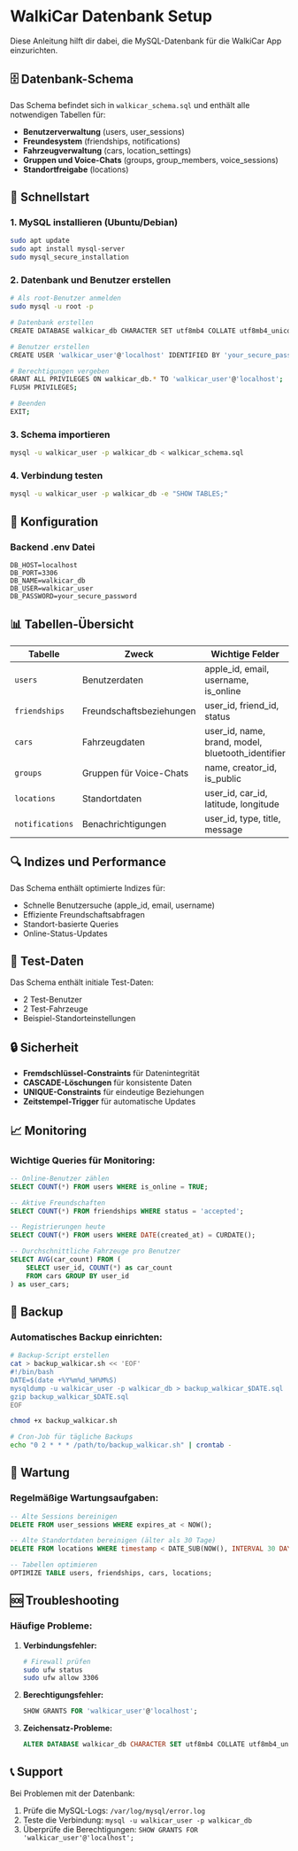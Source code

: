 # WalkiCar Datenbank Setup

Diese Anleitung hilft dir dabei, die MySQL-Datenbank für die WalkiCar App einzurichten.

## 🗄️ Datenbank-Schema

Das Schema befindet sich in `walkicar_schema.sql` und enthält alle notwendigen Tabellen für:

- **Benutzerverwaltung** (users, user_sessions)
- **Freundesystem** (friendships, notifications)
- **Fahrzeugverwaltung** (cars, location_settings)
- **Gruppen und Voice-Chats** (groups, group_members, voice_sessions)
- **Standortfreigabe** (locations)

## 🚀 Schnellstart

### 1. MySQL installieren (Ubuntu/Debian)
```bash
sudo apt update
sudo apt install mysql-server
sudo mysql_secure_installation
```

### 2. Datenbank und Benutzer erstellen
```bash
# Als root-Benutzer anmelden
sudo mysql -u root -p

# Datenbank erstellen
CREATE DATABASE walkicar_db CHARACTER SET utf8mb4 COLLATE utf8mb4_unicode_ci;

# Benutzer erstellen
CREATE USER 'walkicar_user'@'localhost' IDENTIFIED BY 'your_secure_password';

# Berechtigungen vergeben
GRANT ALL PRIVILEGES ON walkicar_db.* TO 'walkicar_user'@'localhost';
FLUSH PRIVILEGES;

# Beenden
EXIT;
```

### 3. Schema importieren
```bash
mysql -u walkicar_user -p walkicar_db < walkicar_schema.sql
```

### 4. Verbindung testen
```bash
mysql -u walkicar_user -p walkicar_db -e "SHOW TABLES;"
```

## 🔧 Konfiguration

### Backend .env Datei
```env
DB_HOST=localhost
DB_PORT=3306
DB_NAME=walkicar_db
DB_USER=walkicar_user
DB_PASSWORD=your_secure_password
```

## 📊 Tabellen-Übersicht

| Tabelle | Zweck | Wichtige Felder |
|---------|-------|-----------------|
| `users` | Benutzerdaten | apple_id, email, username, is_online |
| `friendships` | Freundschaftsbeziehungen | user_id, friend_id, status |
| `cars` | Fahrzeugdaten | user_id, name, brand, model, bluetooth_identifier |
| `groups` | Gruppen für Voice-Chats | name, creator_id, is_public |
| `locations` | Standortdaten | user_id, car_id, latitude, longitude |
| `notifications` | Benachrichtigungen | user_id, type, title, message |

## 🔍 Indizes und Performance

Das Schema enthält optimierte Indizes für:
- Schnelle Benutzersuche (apple_id, email, username)
- Effiziente Freundschaftsabfragen
- Standort-basierte Queries
- Online-Status-Updates

## 🧪 Test-Daten

Das Schema enthält initiale Test-Daten:
- 2 Test-Benutzer
- 2 Test-Fahrzeuge
- Beispiel-Standorteinstellungen

## 🔒 Sicherheit

- **Fremdschlüssel-Constraints** für Datenintegrität
- **CASCADE-Löschungen** für konsistente Daten
- **UNIQUE-Constraints** für eindeutige Beziehungen
- **Zeitstempel-Trigger** für automatische Updates

## 📈 Monitoring

### Wichtige Queries für Monitoring:

```sql
-- Online-Benutzer zählen
SELECT COUNT(*) FROM users WHERE is_online = TRUE;

-- Aktive Freundschaften
SELECT COUNT(*) FROM friendships WHERE status = 'accepted';

-- Registrierungen heute
SELECT COUNT(*) FROM users WHERE DATE(created_at) = CURDATE();

-- Durchschnittliche Fahrzeuge pro Benutzer
SELECT AVG(car_count) FROM (
    SELECT user_id, COUNT(*) as car_count 
    FROM cars GROUP BY user_id
) as user_cars;
```

## 🚨 Backup

### Automatisches Backup einrichten:
```bash
# Backup-Script erstellen
cat > backup_walkicar.sh << 'EOF'
#!/bin/bash
DATE=$(date +%Y%m%d_%H%M%S)
mysqldump -u walkicar_user -p walkicar_db > backup_walkicar_$DATE.sql
gzip backup_walkicar_$DATE.sql
EOF

chmod +x backup_walkicar.sh

# Cron-Job für tägliche Backups
echo "0 2 * * * /path/to/backup_walkicar.sh" | crontab -
```

## 🔄 Wartung

### Regelmäßige Wartungsaufgaben:

```sql
-- Alte Sessions bereinigen
DELETE FROM user_sessions WHERE expires_at < NOW();

-- Alte Standortdaten bereinigen (älter als 30 Tage)
DELETE FROM locations WHERE timestamp < DATE_SUB(NOW(), INTERVAL 30 DAY);

-- Tabellen optimieren
OPTIMIZE TABLE users, friendships, cars, locations;
```

## 🆘 Troubleshooting

### Häufige Probleme:

1. **Verbindungsfehler:**
   ```bash
   # Firewall prüfen
   sudo ufw status
   sudo ufw allow 3306
   ```

2. **Berechtigungsfehler:**
   ```sql
   SHOW GRANTS FOR 'walkicar_user'@'localhost';
   ```

3. **Zeichensatz-Probleme:**
   ```sql
   ALTER DATABASE walkicar_db CHARACTER SET utf8mb4 COLLATE utf8mb4_unicode_ci;
   ```

## 📞 Support

Bei Problemen mit der Datenbank:
1. Prüfe die MySQL-Logs: `/var/log/mysql/error.log`
2. Teste die Verbindung: `mysql -u walkicar_user -p walkicar_db`
3. Überprüfe die Berechtigungen: `SHOW GRANTS FOR 'walkicar_user'@'localhost';`
